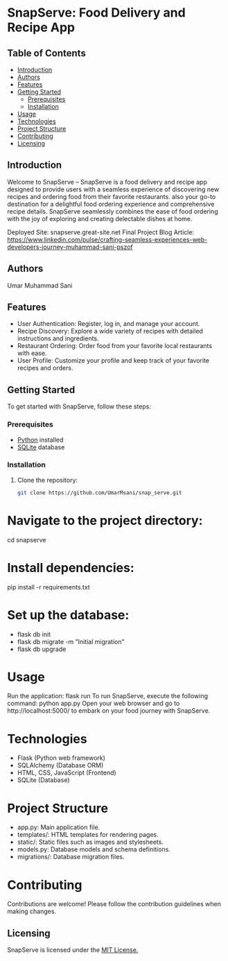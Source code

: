 # SnapServe: Food Delivery and Recipe App

## Table of Contents
- [Introduction](#introduction)
-  [Authors](#Authors)
- [Features](#features)
- [Getting Started](#getting-started)
  - [Prerequisites](#prerequisites)
  - [Installation](#installation)
- [Usage](#usage)
- [Technologies](#technologies)
- [Project Structure](#project-structure)
- [Contributing](#contributing)
- [Licensing](#Licensing)
  
## Introduction
Welcome to SnapServe – SnapServe is a food delivery and recipe app designed to provide users with a seamless experience of discovering new recipes and ordering food from their favorite restaurants.
also your go-to destination for a delightful food ordering experience and comprehensive recipe details. SnapServe seamlessly combines the ease of food ordering with the joy of exploring and creating delectable dishes at home.

Deployed Site: snapserve.great-site.net
Final Project Blog Article: https://www.linkedin.com/pulse/crafting-seamless-experiences-web-developers-journey-muhammad-sani-pszof

## Authors
Umar Muhammad Sani

## Features
- User Authentication: Register, log in, and manage your account.
- Recipe Discovery: Explore a wide variety of recipes with detailed instructions and ingredients.
- Restaurant Ordering: Order food from your favorite local restaurants with ease.
- User Profile: Customize your profile and keep track of your favorite recipes and orders.

## Getting Started
To get started with SnapServe, follow these steps:

### Prerequisites
- [Python](https://www.python.org/) installed
- [SQLite](https://www.sqlite.org/index.html) database

### Installation
1. Clone the repository:
   ```bash
   git clone https://github.com/UmarMsani/snap_serve.git
   
# Navigate to the project directory:
cd snapserve

# Install dependencies:
pip install -r requirements.txt

# Set up the database:
* flask db init
* flask db migrate -m "Initial migration"
* flask db upgrade

# Usage
Run the application:
flask run
To run SnapServe, execute the following command:
python app.py
Open your web browser and go to http://localhost:5000/ to embark on your food journey with SnapServe.

# Technologies

* Flask (Python web framework)
* SQLAlchemy (Database ORM)
* HTML, CSS, JavaScript (Frontend)
* SQLite (Database)

# Project Structure

* app.py: Main application file.
* templates/: HTML templates for rendering pages.
* static/: Static files such as images and stylesheets.
* models.py: Database models and schema definitions.
* migrations/: Database migration files.

# Contributing

Contributions are welcome! Please follow the contribution guidelines when making changes.

## Licensing
SnapServe is licensed under the [MIT License.](https://github.com/UmarMsani/snap_serve/blob/main/LICENSE)

